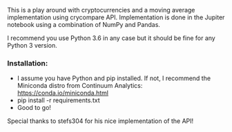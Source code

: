 This is a play around with cryptocurrencies and a moving average implementation using crycompare API. 
Implementation is done in the Jupiter notebook using a combination of NumPy and Pandas.

I recommend you use Python 3.6 in any case but it should be fine for any Python 3 version. 

### Installation:
* I assume you have Python and pip installed. If not, I recommend the Miniconda distro from Continuum Analytics: https://conda.io/miniconda.html
* pip install -r requirements.txt
* Good to go!

Special thanks to stefs304 for his nice implementation of the API!
